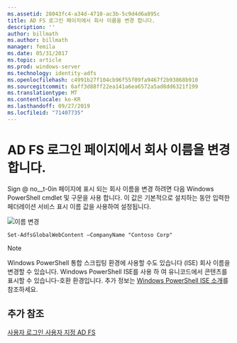 ```yaml
---
ms.assetid: 28043fc4-a34d-4710-ac3b-5c9d4d6a895c
title: AD FS 로그인 페이지에서 회사 이름을 변경 합니다.
description: ''
author: billmath
ms.author: billmath
manager: femila
ms.date: 05/31/2017
ms.topic: article
ms.prod: windows-server
ms.technology: identity-adfs
ms.openlocfilehash: c4991b27f104cb96f55f09fa9467f2b93868b910
ms.sourcegitcommit: 6aff3d88ff22ea141a6ea6572a5ad8dd6321f199
ms.translationtype: MT
ms.contentlocale: ko-KR
ms.lasthandoff: 09/27/2019
ms.locfileid: "71407735"
---
```

# <a name="change-the-company-name-on-the-ad-fs-sign-in-page"></a>AD FS 로그인 페이지에서 회사 이름을 변경 합니다.
 
Sign @ no__t-0in 페이지에 표시 되는 회사 이름을 변경 하려면 다음 Windows PowerShell cmdlet 및 구문을 사용 합니다. 이 값은 기본적으로 설치하는 동안 입력한 페더레이션 서비스 표시 이름 값을 사용하여 설정됩니다.  

![이름 변경](media/AD-FS-user-sign-in-customization/ADFS_Blue_Custom1.png)
  
  
    Set-AdfsGlobalWebContent –CompanyName "Contoso Corp"  
 
  
> [!NOTE]  
> Windows PowerShell 통합 스크립팅 환경에 사용할 수도 있습니다 \(ISE\) 회사 이름을 변경할 수 있습니다. Windows PowerShell ISE를 사용 하 여 유니코드에서 콘텐츠를 표시할 수 있습니다\-호환 환경입니다. 추가 정보는 [Windows PowerShell ISE 소개](https://technet.microsoft.com/library/dd315244.aspx)를 참조하세요.  

## <a name="additional-references"></a>추가 참조 
[사용자 로그인 사용자 지정 AD FS](AD-FS-user-sign-in-customization.md)  
  
